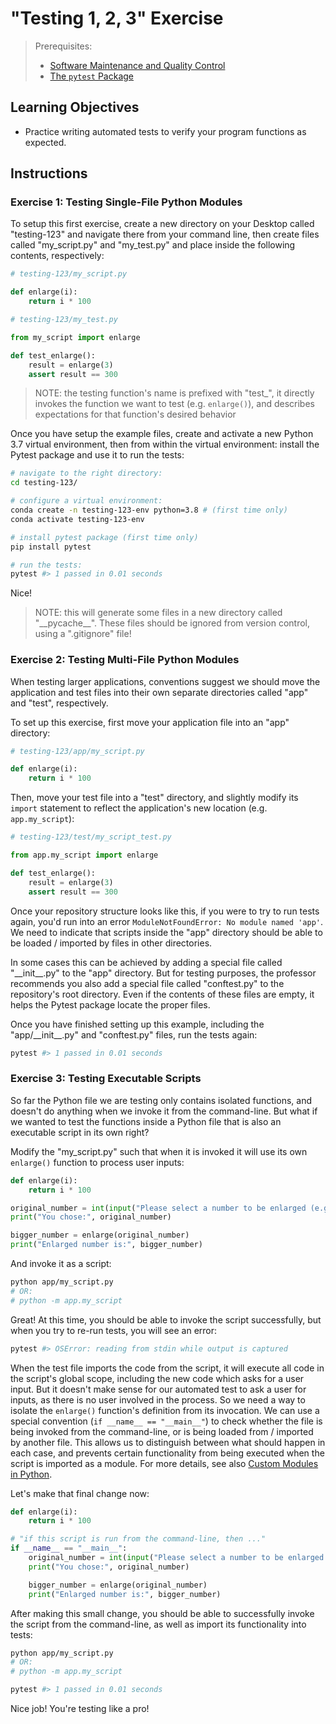 # "Testing 1, 2, 3" Exercise

> Prerequisites:
>  + [Software Maintenance and Quality Control](/units/unit-10.md)
>  + [The `pytest` Package](/notes/python/packages/pytest.md)

## Learning Objectives

  + Practice writing automated tests to verify your program functions as expected.

## Instructions

### Exercise 1: Testing Single-File Python Modules

To setup this first exercise, create a new directory on your Desktop called "testing-123" and navigate there from your command line, then create files called "my_script.py" and "my_test.py" and place inside the following contents, respectively:

```python
# testing-123/my_script.py

def enlarge(i):
    return i * 100
```

```python
# testing-123/my_test.py

from my_script import enlarge

def test_enlarge():
    result = enlarge(3)
    assert result == 300
```

> NOTE: the testing function's name is prefixed with "test_", it directly invokes the function we want to test (e.g. `enlarge()`), and describes expectations for that function's desired behavior


Once you have setup the example files, create and activate a new Python 3.7 virtual environment, then from within the virtual environment: install the Pytest package and use it to run the tests:

```sh
# navigate to the right directory:
cd testing-123/

# configure a virtual environment:
conda create -n testing-123-env python=3.8 # (first time only)
conda activate testing-123-env

# install pytest package (first time only)
pip install pytest

# run the tests:
pytest #> 1 passed in 0.01 seconds
```

Nice!

> NOTE: this will generate some files in a new directory called "\_\_pycache_\_". These files should be ignored from version control, using a ".gitignore" file!

### Exercise 2: Testing Multi-File Python Modules

When testing larger applications, conventions suggest we should move the application and test files into their own separate directories called "app" and "test", respectively.

To set up this exercise, first move your application file into an "app" directory:

```python
# testing-123/app/my_script.py

def enlarge(i):
    return i * 100
```

Then, move your test file into a "test" directory, and slightly modify its `import` statement to reflect the application's new location (e.g. `app.my_script`):

```python
# testing-123/test/my_script_test.py

from app.my_script import enlarge

def test_enlarge():
    result = enlarge(3)
    assert result == 300
```

Once your repository structure looks like this, if you were to try to run tests again, you'd run into an error `ModuleNotFoundError: No module named 'app'`. We need to indicate that scripts inside the "app" directory should be able to be loaded / imported by files in other directories.

In some cases this can be achieved by adding a special file called "\_\_init_\_.py" to the "app" directory. But for testing purposes, the professor recommends you also add a special file called "conftest.py" to the repository's root directory. Even if the contents of these files are empty, it helps the Pytest package locate the proper files.

Once you have finished setting up this example, including the "app/\_\_init_\_.py" and "conftest.py" files, run the tests again:

```py
pytest #> 1 passed in 0.01 seconds
```

### Exercise 3: Testing Executable Scripts

So far the Python file we are testing only contains isolated functions, and doesn't do anything when we invoke it from the command-line. But what if we wanted to test the functions inside a Python file that is also an executable script in its own right?

Modify the "my_script.py" such that when it is invoked it will use its own `enlarge()` function to process user inputs:

```python
def enlarge(i):
    return i * 100

original_number = int(input("Please select a number to be enlarged (e.g. 400): "))
print("You chose:", original_number)

bigger_number = enlarge(original_number)
print("Enlarged number is:", bigger_number)
```

And invoke it as a script:

```sh
python app/my_script.py
# OR:
# python -m app.my_script
```

Great! At this time, you should be able to invoke the script successfully, but when you try to re-run tests, you will see an error:

```sh
pytest #> OSError: reading from stdin while output is captured
```

When the test file imports the code from the script, it will execute all code in the script's global scope, including the new code which asks for a user input. But it doesn't make sense for our automated test to ask a user for inputs, as there is no user involved in the process. So we need a way to isolate the `enlarge()` function's definition from its invocation. We can use a special convention (`if __name__ == "__main__"`) to check whether the file is being invoked from the command-line, or is being loaded from / imported by another file. This allows us to distinguish between what should happen in each case, and prevents certain functionality from being executed when the script is imported as a module. For more details, see also [Custom Modules in Python](/notes/python/modules/README.md).

Let's make that final change now:

```python
def enlarge(i):
    return i * 100

# "if this script is run from the command-line, then ..."
if __name__ == "__main__":
    original_number = int(input("Please select a number to be enlarged (e.g. 400): "))
    print("You chose:", original_number)

    bigger_number = enlarge(original_number)
    print("Enlarged number is:", bigger_number)
```

After making this small change, you should be able to successfully invoke the script from the command-line, as well as import its functionality into tests:

```sh
python app/my_script.py
# OR:
# python -m app.my_script
```

```sh
pytest #> 1 passed in 0.01 seconds
```

Nice job! You're testing like a pro!
